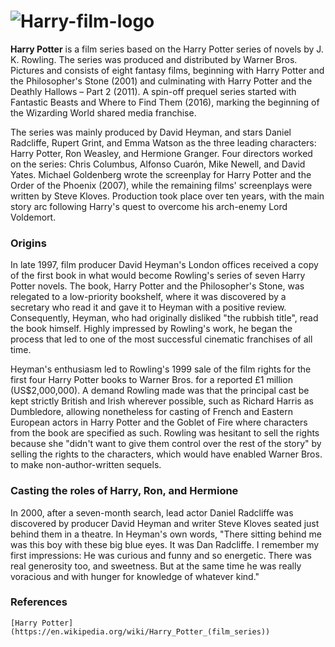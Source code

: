 # ![Harry-film-logo](https://github.com/user-attachments/assets/1eaa66e1-0fc6-4321-a28a-c0c10485489f)

**Harry Potter** is a film series based on the Harry Potter series of novels by J. K. Rowling. The series was produced and distributed by Warner Bros. Pictures and consists of eight fantasy films, beginning with Harry Potter and the Philosopher's Stone (2001) and culminating with Harry Potter and the Deathly Hallows – Part 2 (2011). A spin-off prequel series started with Fantastic Beasts and Where to Find Them (2016), marking the beginning of the Wizarding World shared media franchise.

The series was mainly produced by David Heyman, and stars Daniel Radcliffe, Rupert Grint, and Emma Watson as the three leading characters: Harry Potter, Ron Weasley, and Hermione Granger. Four directors worked on the series: Chris Columbus, Alfonso Cuarón, Mike Newell, and David Yates. Michael Goldenberg wrote the screenplay for Harry Potter and the Order of the Phoenix (2007), while the remaining films' screenplays were written by Steve Kloves. Production took place over ten years, with the main story arc following Harry's quest to overcome his arch-enemy Lord Voldemort.

### **Origins**
In late 1997, film producer David Heyman's London offices received a copy of the first book in what would become Rowling's series of seven Harry Potter novels. The book, Harry Potter and the Philosopher's Stone, was relegated to a low-priority bookshelf, where it was discovered by a secretary who read it and gave it to Heyman with a positive review. Consequently, Heyman, who had originally disliked "the rubbish title", read the book himself. Highly impressed by Rowling's work, he began the process that led to one of the most successful cinematic franchises of all time.

Heyman's enthusiasm led to Rowling's 1999 sale of the film rights for the first four Harry Potter books to Warner Bros. for a reported £1 million (US$2,000,000). A demand Rowling made was that the principal cast be kept strictly British and Irish wherever possible, such as Richard Harris as Dumbledore, allowing nonetheless for casting of French and Eastern European actors in Harry Potter and the Goblet of Fire where characters from the book are specified as such. Rowling was hesitant to sell the rights because she "didn't want to give them control over the rest of the story" by selling the rights to the characters, which would have enabled Warner Bros. to make non-author-written sequels.

### **Casting the roles of Harry, Ron, and Hermione**
In 2000, after a seven-month search, lead actor Daniel Radcliffe was discovered by producer David Heyman and writer Steve Kloves seated just behind them in a theatre. In Heyman's own words, "There sitting behind me was this boy with these big blue eyes. It was Dan Radcliffe. I remember my first impressions: He was curious and funny and so energetic. There was real generosity too, and sweetness. But at the same time he was really voracious and with hunger for knowledge of whatever kind."

### References
	[Harry Potter](https://en.wikipedia.org/wiki/Harry_Potter_(film_series))

